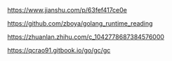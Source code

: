 https://www.jianshu.com/p/63fef417ce0e

https://github.com/zboya/golang_runtime_reading

https://zhuanlan.zhihu.com/c_1042778687384576000

https://qcrao91.gitbook.io/go/gc/gc

